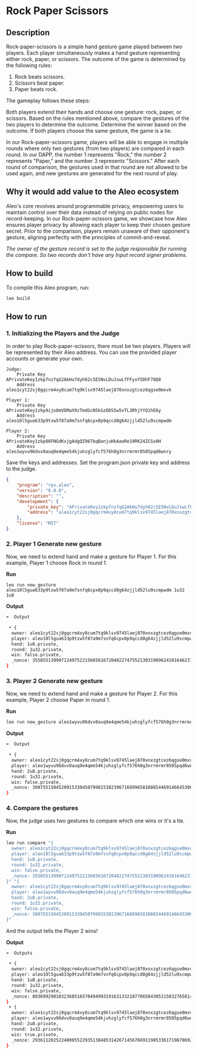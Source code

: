 # Rock Paper Scissors

## Description
Rock-paper-scissors is a simple hand gesture game played between two players. Each player simultaneously makes a hand gesture representing either rock, paper, or scissors. The outcome of the game is determined by the following rules:

1. Rock beats scissors.
2. Scissors beat paper.
3. Paper beats rock.

The gameplay follows these steps:

Both players extend their hands and choose one gesture: rock, paper, or scissors.
Based on the rules mentioned above, compare the gestures of the two players to determine the outcome.
Determine the winner based on the outcome. If both players choose the same gesture, the game is a tie.

In our Rock-paper-scissors game, players will be able to engage in multiple rounds where only two gestures (from two players) are compared in each round. In our DAPP, the number 1 represents "Rock," the number 2 represents "Paper," and the number 3 represents "Scissors." After each round of comparison, the gestures used in that round are not allowed to be used again, and new gestures are generated for the next round of play.

## Why it would add value to the Aleo ecosystem
Aleo's core revolves around programmable privacy, empowering users to maintain control over their data instead of relying on public nodes for record-keeping. In our Rock-paper-scissors game, we showcase how Aleo ensures player privacy by allowing each player to keep their chosen gesture secret. Prior to the comparison, players remain unaware of their opponent's gesture, aligning perfectly with the principles of commit-and-reveal.

*The owner of the gesture record is set to the judge responsible for running the compare. So two records don't have any Input record signer problems.*

## How to build

To compile this Aleo program, run:
```bash
leo build
```

## How to run
### 1. Initializing the Players and the Judge
In order to play Rock-paper-scissors, there must be two players. Players will be represented by their Aleo address. You can use the provided player accounts or generate your own.
```
Judge:
    Private Key  APrivateKey1zkp7nzfqG2AkHu7dyh82cSE5NvLDuJswLfFFyoY5DhF78Q8
    Address  aleo1cyt22sj0gqcrm4xy8cum7tq9klsx9745laej870xnxzgtcez6qgse0mxvk

Player 1:
    Private Key  APrivateKey1zkp9ijo8mVDMaX9zTmdGcN5kGzDDS5w5vTL3RhjYYQ1hE6y
    Address  aleo10l5gua633p9tzw5f87a9m7snfq6cpx0p9qccd8g64zjjld52lu9scmpwdm

Player 2:
    Private Key  APrivateKey1zkp86FNGdKxjgAdgQZ967bqBanjuHkAaoRe19RK24ZCGsHH
    Address  aleo1wyvu96dvv0auq9e4qme54kjuhzglyfcf576h0g3nrrmrmr0505pqd6wnry
```

Save the keys and addresses. Set the program.json private key and address to the judge.
```json
{
    "program": "rps.aleo",
    "version": "0.0.0",
    "description": "",
    "development": {
        "private_key": "APrivateKey1zkp7nzfqG2AkHu7dyh82cSE5NvLDuJswLfFFyoY5DhF78Q8",
        "address": "aleo1cyt22sj0gqcrm4xy8cum7tq9klsx9745laej870xnxzgtcez6qgse0mxvk"
    },
    "license": "MIT"
}

```

### 2. Player 1 Generate new gesture
Now, we need to extend hand and make a gesture for Player 1. For this example, Player 1 choose Rock in round 1.

**Run**
```
leo run new_gesture aleo10l5gua633p9tzw5f87a9m7snfq6cpx0p9qccd8g64zjjld52lu9scmpwdm 1u32 1u8
```

**Output**
```bash
➡️  Output

 • {
  owner: aleo1cyt22sj0gqcrm4xy8cum7tq9klsx9745laej870xnxzgtcez6qgse0mxvk.private,
  player: aleo10l5gua633p9tzw5f87a9m7snfq6cpx0p9qccd8g64zjjld52lu9scmpwdm.private,
  hand: 1u8.private,
  round: 1u32.private,
  win: false.private,
  _nonce: 3558551399071249752215665616720482274755213031909624101646237595297701767466group.public
}
```

### 3. Player 2 Generate new gesture
Now, we need to extend hand and make a gesture for Player 2. For this example, Player 2 choose Paper in round 1.

**Run**
```bash
leo run new_gesture aleo1wyvu96dvv0auq9e4qme54kjuhzglyfcf576h0g3nrrmrmr0505pqd6wnry 1u32 2u8
```

**Output**
```bash
➡️  Output

 • {
  owner: aleo1cyt22sj0gqcrm4xy8cum7tq9klsx9745laej870xnxzgtcez6qgse0mxvk.private,
  player: aleo1wyvu96dvv0auq9e4qme54kjuhzglyfcf576h0g3nrrmrmr0505pqd6wnry.private,
  hand: 2u8.private,
  round: 1u32.private,
  win: false.private,
  _nonce: 3007551504520915330450799815382396716899658108654469146645306589284614209378group.public
}
```

### 4. Compare the gestures
Now, the judge uses two gestures to compare which one wins or it's a tie.

**Run**
```bash
leo run compare "{
  owner: aleo1cyt22sj0gqcrm4xy8cum7tq9klsx9745laej870xnxzgtcez6qgse0mxvk.private,
  player: aleo10l5gua633p9tzw5f87a9m7snfq6cpx0p9qccd8g64zjjld52lu9scmpwdm.private,
  hand: 1u8.private,
  round: 1u32.private,
  win: false.private,
  _nonce: 3558551399071249752215665616720482274755213031909624101646237595297701767466group.public
}" "{
  owner: aleo1cyt22sj0gqcrm4xy8cum7tq9klsx9745laej870xnxzgtcez6qgse0mxvk.private,
  player: aleo1wyvu96dvv0auq9e4qme54kjuhzglyfcf576h0g3nrrmrmr0505pqd6wnry.private,
  hand: 2u8.private,
  round: 1u32.private,
  win: false.private,
  _nonce: 3007551504520915330450799815382396716899658108654469146645306589284614209378group.public
}"
```

And the output tells the Player 2 wins!

**Output**
```bash
➡️  Outputs

 • {
  owner: aleo1cyt22sj0gqcrm4xy8cum7tq9klsx9745laej870xnxzgtcez6qgse0mxvk.private,
  player: aleo10l5gua633p9tzw5f87a9m7snfq6cpx0p9qccd8g64zjjld52lu9scmpwdm.private,
  hand: 1u8.private,
  round: 1u32.private,
  win: false.private,
  _nonce: 8036992901032368516570494993191631332187706584305215032765814982172707938912group.public
}
 • {
  owner: aleo1cyt22sj0gqcrm4xy8cum7tq9klsx9745laej870xnxzgtcez6qgse0mxvk.private,
  player: aleo1wyvu96dvv0auq9e4qme54kjuhzglyfcf576h0g3nrrmrmr0505pqd6wnry.private,
  hand: 2u8.private,
  round: 1u32.private,
  win: true.private,
  _nonce: 2936112025224800552293513848531426714567669119853361719870692079456778053568group.public
}
```
